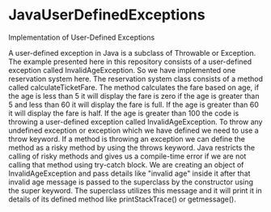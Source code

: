 # JavaUserDefinedExceptions
Implementation of User-Defined Exceptions

A user-defined exception in Java is a subclass of  Throwable or Exception. 
The example presented here in this repository consists of a user-defined exception called InvalidAgeException.
So we have implemented one reservation system here. The reservation system class consists of a method called calculateTicketFare.
The method calculates the fare based on age, if the age is less than 5 it will display the fare is zero if the age is greater than 5 and less than 60 it will display the fare is full.
If the age is greater than 60 it will display the fare is half.
If the age is greater than 100 the code is throwing a user-defined exception called InvalidAgeException.
To throw any undefined exception or exception which we have defined we need to use a throw keyword.
If a method is throwing an exception we can define the method as a risky method by using the throws keyword.
Java restricts the calling of risky methods and gives us a compile-time error if we are not calling that method using try-catch block.
We are creating an object of InvalidAgeException and pass details like "invalid age" inside it after that invalid age message is passed to the superclass by the constructor using the super keyword.
The superclass utilizes this message and it will print it in details of its defined method like printStackTrace() or getmessage(). 
